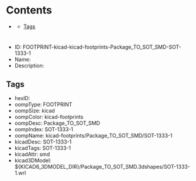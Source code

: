 



Contents
========

* [](#)
	* [Tags](#tags)

# 

- ID: FOOTPRINT-kicad-kicad-footprints-Package_TO_SOT_SMD-SOT-1333-1
- Name: 
- Description: 

## Tags

- hexID: 
- oompType: FOOTPRINT
- oompSize: kicad
- oompColor: kicad-footprints
- oompDesc: Package_TO_SOT_SMD
- oompIndex: SOT-1333-1
- oompName: kicad-footprints/Package_TO_SOT_SMD/SOT-1333-1
- kicadDesc: SOT-1333-1
- kicadTags: SOT-1333-1
- kicadAttr: smd
- kicad3DModel: ${KICAD6_3DMODEL_DIR}/Package_TO_SOT_SMD.3dshapes/SOT-1333-1.wrl
